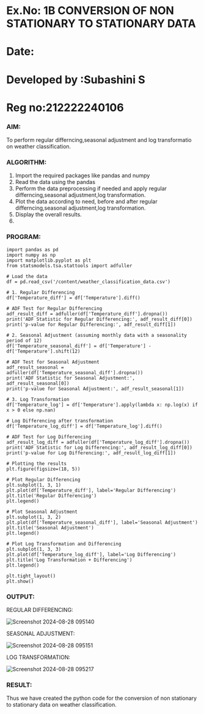 # Ex.No: 1B                     CONVERSION OF NON STATIONARY TO STATIONARY DATA
# Date: 
# Developed by :Subashini S
# Reg no:212222240106

### AIM:
To perform regular differncing,seasonal adjustment and log transformatio on weather classification.
### ALGORITHM:

1. Import the required packages like pandas and numpy
2. Read the data using the pandas
3. Perform the data preprocessing if needed and apply regular differncing,seasonal adjustment,log transformation.
4. Plot the data according to need, before and after regular differncing,seasonal adjustment,log transformation.
5. Display the overall results.
6. 
### PROGRAM:
```
import pandas as pd
import numpy as np
import matplotlib.pyplot as plt
from statsmodels.tsa.stattools import adfuller

# Load the data
df = pd.read_csv('/content/weather_classification_data.csv')

# 1. Regular Differencing
df['Temperature_diff'] = df['Temperature'].diff()

# ADF Test for Regular Differencing
adf_result_diff = adfuller(df['Temperature_diff'].dropna())
print('ADF Statistic for Regular Differencing:', adf_result_diff[0])
print('p-value for Regular Differencing:', adf_result_diff[1])

# 2. Seasonal Adjustment (assuming monthly data with a seasonality period of 12)
df['Temperature_seasonal_diff'] = df['Temperature'] - df['Temperature'].shift(12)

# ADF Test for Seasonal Adjustment
adf_result_seasonal = adfuller(df['Temperature_seasonal_diff'].dropna())
print('ADF Statistic for Seasonal Adjustment:', adf_result_seasonal[0])
print('p-value for Seasonal Adjustment:', adf_result_seasonal[1])

# 3. Log Transformation
df['Temperature_log'] = df['Temperature'].apply(lambda x: np.log(x) if x > 0 else np.nan)

# Log Differencing after transformation
df['Temperature_log_diff'] = df['Temperature_log'].diff()

# ADF Test for Log Differencing
adf_result_log_diff = adfuller(df['Temperature_log_diff'].dropna())
print('ADF Statistic for Log Differencing:', adf_result_log_diff[0])
print('p-value for Log Differencing:', adf_result_log_diff[1])

# Plotting the results
plt.figure(figsize=(18, 5))

# Plot Regular Differencing
plt.subplot(1, 3, 1)
plt.plot(df['Temperature_diff'], label='Regular Differencing')
plt.title('Regular Differencing')
plt.legend()

# Plot Seasonal Adjustment
plt.subplot(1, 3, 2)
plt.plot(df['Temperature_seasonal_diff'], label='Seasonal Adjustment')
plt.title('Seasonal Adjustment')
plt.legend()

# Plot Log Transformation and Differencing
plt.subplot(1, 3, 3)
plt.plot(df['Temperature_log_diff'], label='Log Differencing')
plt.title('Log Transformation + Differencing')
plt.legend()

plt.tight_layout()
plt.show()
```

### OUTPUT:


REGULAR DIFFERENCING:

![Screenshot 2024-08-28 095140](https://github.com/user-attachments/assets/5f71e10f-f586-4c0e-9007-63b092002f5b)

SEASONAL ADJUSTMENT:

![Screenshot 2024-08-28 095151](https://github.com/user-attachments/assets/76ffdf44-aeb1-4e6b-962d-342fb36877b0)

LOG TRANSFORMATION:

![Screenshot 2024-08-28 095217](https://github.com/user-attachments/assets/be67e2ca-5f05-41ca-9abd-c99f185484f2)


### RESULT:
Thus we have created the python code for the conversion of non stationary to stationary data on weather classification.
